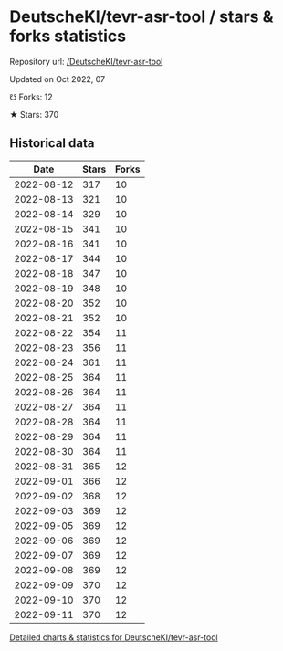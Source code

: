 # DeutscheKI/tevr-asr-tool / stars & forks statistics

Repository url: [/DeutscheKI/tevr-asr-tool](https://github.com/DeutscheKI/tevr-asr-tool)

Updated on Oct 2022, 07

☋ Forks: 12

★ Stars: 370

## Historical data
| Date | Stars | Forks |
|------|-------|-------|
| 2022-08-12 | 317 | 10 | 
| 2022-08-13 | 321 | 10 | 
| 2022-08-14 | 329 | 10 | 
| 2022-08-15 | 341 | 10 | 
| 2022-08-16 | 341 | 10 | 
| 2022-08-17 | 344 | 10 | 
| 2022-08-18 | 347 | 10 | 
| 2022-08-19 | 348 | 10 | 
| 2022-08-20 | 352 | 10 | 
| 2022-08-21 | 352 | 10 | 
| 2022-08-22 | 354 | 11 | 
| 2022-08-23 | 356 | 11 | 
| 2022-08-24 | 361 | 11 | 
| 2022-08-25 | 364 | 11 | 
| 2022-08-26 | 364 | 11 | 
| 2022-08-27 | 364 | 11 | 
| 2022-08-28 | 364 | 11 | 
| 2022-08-29 | 364 | 11 | 
| 2022-08-30 | 364 | 11 | 
| 2022-08-31 | 365 | 12 | 
| 2022-09-01 | 366 | 12 | 
| 2022-09-02 | 368 | 12 | 
| 2022-09-03 | 369 | 12 | 
| 2022-09-05 | 369 | 12 | 
| 2022-09-06 | 369 | 12 | 
| 2022-09-07 | 369 | 12 | 
| 2022-09-08 | 369 | 12 | 
| 2022-09-09 | 370 | 12 | 
| 2022-09-10 | 370 | 12 | 
| 2022-09-11 | 370 | 12 | 


[Detailed charts & statistics for DeutscheKI/tevr-asr-tool](https://reviewgithub.com/rep/DeutscheKI/tevr-asr-tool)
